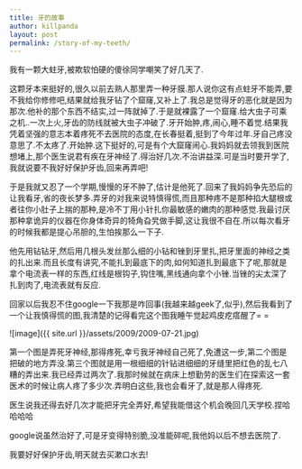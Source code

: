 ```yaml
---
title: 牙的故事
author: killpanda
layout: post
permalink: /story-of-my-teeth/
---
```

我有一颗大蛀牙,被欺软怕硬的傻徐同学嘲笑了好几天了.

这颗牙本来挺好的,很久以前去熟人那里弄一种牙膜.那人说你这有点蛀牙不能弄,要不我给你修修吧,结果就给我牙钻了个窟窿,又补上了.我总是觉得牙的恶化就是因为那次.他补的那个东西不结实,过一阵就掉了.于是就裸露了一个窟窿.给大虫子可乘之机..一次上火,牙齿的防线就被大虫子冲破了.牙开始肿,疼,闹心,睡不着觉.结果我凭着坚强的意志本着疼死不去医院的态度,在长春挺着,挺到了今年过年.牙自己疼没意思了.不太疼了.开始肿.这下挺好的,可是有个大窟窿闹心.我妈妈就去领我到医院想堵上,那个医生说君有疾在牙神经了.得治好几次.不治讲益深.可是当时要开学了,我就说要不我好好保护牙齿,回来再弄吧!

于是我就又忍了一个学期,慢慢的牙不肿了,估计是他死了.回来了我妈妈争先恐后的让我看牙,省的夜长梦多.弄牙的对我来说特慎得慌,而且那种疼不是那种掐大腿根或者往你小肚子上揣的那种,是冷不丁用小针扎你最敏感的嫩肉的那种感觉.我最讨厌那种拿诡异的仪器在你身体奇异的犄角旮旯做手脚,这让我很不自在.所以每次看牙的时候我都是提心吊胆的,生怕挨那么一下子.

他先用钻钻牙,然后用几根头发丝那么细的小钻和锉到牙里扎,把牙里面的神经之类的扎出来.而且长度有讲究,不能扎到最底下的肉,如何知道扎到最底下了呢,那就是拿个电流表一样的东西,红线是根钩子,钩住嘴,黑线通向拿个小锉.当锉的尖太深了扎到肉了,电流表就有反应.

回家以后我忍不住google一下我那是咋回事(我越来越geek了,似乎),然后我看到了一个让我慎得慌的图,我清楚的记得看完这个图我睡午觉起鸡皮疙瘩醒了= =

![image]({{ site.url }}/assets/2009/2009-07-21.jpg)


第一个图是弄死牙神经,那得疼死,幸亏我牙神经自己死了,免遭这一步,第二个图是把破的地方弄没.第三个图就是用一根细细的针钻进细细的牙缝里把红色的乱七八糟的弄出来.我已经弄过两次了.我那时候就在病床上想勤劳的医生们在探索这一套医术的时候让病人疼了多少次.弄明白这些,我也会看牙了,就是那人得疼死.

医生说我还得去好几次才能把牙完全弄好,希望我能借这个机会晚回几天学校.捏哈哈哈哈

google说虽然治好了,可是牙变得特别脆,没准能碎呢,我他妈以后不想去医院了.

我要好好保护牙齿,明天就去买漱口水去!